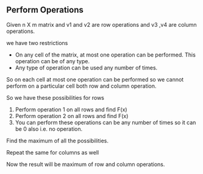 ## Perform Operations



Given n X m matrix and v1 and v2 are row operations and  v3 ,v4 are column operations.

we have two restrictions

- On any cell of the matrix, at most one operation can be performed. This operation can be of any type.
- Any type of operation can be used any number of times.

So on each cell at most one operation can be performed so we cannot perform on a particular cell both row and column operation.

So we have these possibilities for rows

1. Perform operation 1 on all rows and find F(x)
2. Perform operation 2 on all rows and find F(x)
3. You can perform these operations can be any number of times so it can be 0 also i.e. no operation.

Find the maximum of all the possibilities.

Repeat the same for columns as well 

Now the result will be maximum of row and column operations.
